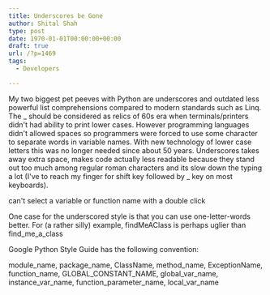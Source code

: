 ```yaml
---
title: Underscores be Gone
author: Shital Shah
type: post
date: 1970-01-01T00:00:00+00:00
draft: true
url: /?p=1469
tags:
  - Developers

---
```

My two biggest pet peeves with Python are underscores and outdated less powerful list comprehensions compared to modern standards such as Linq. The _ should be considered as relics of 60s era when terminals/printers didn't had ability to print lower cases. However programming languages didn't allowed spaces so programmers were forced to use some character to separate words in variable names. With new technology of lower case letters this was no longer needed since about 50 years. Underscores takes away extra space, makes code actually less readable because they stand out too much among regular roman characters and its slow down the typing a lot (I've to reach my finger for shift key followed by _ key on most keyboards).

can't select a variable or function name with a double click

One case for the underscored style is that you can use one-letter-words better. For (a rather silly) example, findMeAClass is perhaps uglier than find\_me\_a_class

Google Python Style Guide has the following convention:

module\_name, package\_name, ClassName, method\_name, ExceptionName, function\_name, GLOBAL\_CONSTANT\_NAME, global\_var\_name, instance\_var\_name, function\_parameter\_name, local\_var\_name